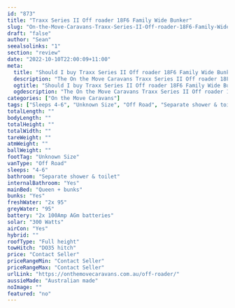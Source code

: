 ```yaml
---
id: "873"
title: "Traxx Series II Off roader 18F6 Family Wide Bunker"
slug: "On-the-Move-Caravans-Traxx-Series-II-Off-roader-18F6-Family-Wide-Bunker"
draft: "false"
author: "Sean"
seealsolinks: "1"
section: "review"
date: "2022-10-10T22:00:09+11:00"
meta:
  title: "Should I buy Traxx Series II Off roader 18F6 Family Wide Bunker by On the Move Caravans?"
  description: "The On the Move Caravans Traxx Series II Off roader 18F6 Family Wide Bunker is classed as Off Road, and sleeps 4-6 people. It is Australian made and comes in at Unknown Size. It generally has Separate shower & toilet."
  ogtitle: "Should I buy Traxx Series II Off roader 18F6 Family Wide Bunker by On the Move Caravans?"
  ogdescription: "The On the Move Caravans Traxx Series II Off roader 18F6 Family Wide Bunker is classed as Off Road, and sleeps 4-6 people. It is Australian made and comes in at Unknown Size. It generally has Separate shower & toilet."
categories: ["On the Move Caravans"]
tags: ["Sleeps 4-6", "Unknown Size", "Off Road", "Separate shower & toilet", "Full height", "Price Unknown"]
totalLength: ""
bodyLength: ""
totalHeight: ""
totalWidth: ""
tareWeight: ""
atmWeight: ""
ballWeight: ""
footTag: "Unknown Size"
vanType: "Off Road"
sleeps: "4-6"
bathroom: "Separate shower & toilet"
internalBathroom: "Yes"
mainBed: "Queen + bunks"
bunks: "Yes"
freshWater: "2x 95"
greyWater: "95"
battery: "2x 100Amp AGm batteries"
solar: "300 Watts"
airCon: "Yes"
hybrid: ""
roofType: "Full height"
towHitch: "DO35 hitch"
price: "Contact Seller"
priceRangeMin: "Contact Seller"
priceRangeMax: "Contact Seller"
urlLink: "https://onthemovecaravans.com.au/off-roader/"
aussieMade: "Australian made"
noImage: ""
featured: "no"
---
```

